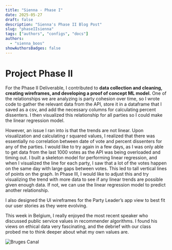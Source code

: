 ```yaml
---
title: "Sienna - Phase I"
date: 2025-05-27
draft: false
description: "Sienna's Phase II Blog Post"
slug: "phaseIIsienna"
tags: ["authors", "configs", "docs"]
authors:
  - "sienna_boos"
showAuthorsBadges: false
---
```


# Project Phase II

For the Phase II Deliverable, I contributed to **data collection and cleaning, creating wireframes, and developing a proof of concept ML model.** One of the relationships we are analyzing is party cohesion over time, so I wrote code to gather the relevant data from the API, store it in a dataframe that I saved as a csv, and add the necessary columns for calculating percent dissenters. I then visualized this relationship for all parties so I could make the linear regression model.

However, an issue I ran into is that the trends are not linear. Upon visualization and calculating r squared values, I realized that there was essentially no correlation between date of vote and percent dissenters for any of the parties. I would like to try again in a few days, as I was only able to get data from the last 1000 votes as the API was being overloaded and timing out. I built a skeleton model for performing linear regression, and when I visualized the line for each party, I saw that a lot of the votes happen on the same day with large gaps between votes. This led to tall vertical lines of points on the graph. In Phase III, I would like to adjust this and try visualizing the trend with more data to see if any linear trends are possible given enough data. If not, we can use the linear regression model to predict another relationship.

I also designed the UI wireframes for the Party Leader’s app view to best fit our user stories as they were evolving.

This week in Belgium, I really enjoyed the most recent speaker who discussed public service values in recommender algorithms. I found his views on ethical data very fascinating, and the debrief with our class probed me to think deeper about what my own values are.

![Bruges Canal](bruges.jpeg)